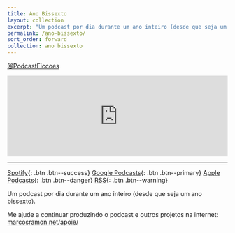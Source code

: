 ```yaml
---
title: Ano Bissexto
layout: collection
excerpt: "Um podcast por dia durante um ano inteiro (desde que seja um ano bissexto)."
permalink: /ano-bissexto/
sort_order: forward
collection: ano bissexto
---
```


<a href="https://twitter.com/PodcastFiccoes" class="btn btn--info"><i class="fab fa-twitter"></i> @PodcastFiccoes</a>

<iframe sandbox="allow-same-origin allow-scripts allow-top-navigation allow-popups allow-forms" scrolling=no width="100%" height="185" frameborder="0" src="https://embed.radiopublic.com/e?if=ano-bissexto-Ww0EbX&ge=s1!f042569dbf14008ff0a6503432824847903ccb28"></iframe>

---

[<i class="fab fa-spotify"></i> Spotify](https://open.spotify.com/show/3KlyhnrXIA3RiyyMepdkf7?si=P48MdE8XRX6e4lPh5vwvgA){: .btn .btn--success} 
[<i class="fab fa-google"></i> Google Podcasts](https://www.google.com/podcasts?feed=aHR0cHM6Ly9hbmNob3IuZm0vcy9hOWRjMzQ0L3BvZGNhc3QvcnNz){: .btn .btn--primary} 
[<i class="fas fa-podcast"></i> Apple Podcasts](https://podcasts.apple.com/br/podcast/ano-bissexto/id1464923467?ign-mpt=uo%3D4){: .btn .btn--danger}
[<i class="fas fa-rss"></i> RSS](https://anchor.fm/s/a9dc344/podcast/rss){: .btn .btn--warning}

Um podcast por dia durante um ano inteiro (desde que seja um ano bissexto).

Me ajude a continuar produzindo o podcast e outros projetos na internet: [marcosramon.net/apoie/](https://marcosramon.net/apoie/)
